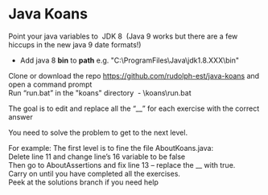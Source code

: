 # Java Koans 

Point your java variables to  JDK 8  (Java 9 works but there are a few hiccups in the new java 9 date formats!)

- Add java 8 **bin** to **path** e.g. "C:\\ProgramFiles\\Java\\jdk1.8.XXX\\bin"

Clone or download the repo <https://github.com/rudolph-est/java-koans> and open a command prompt  
Run “run.bat” in the "koans" directory  - \\koans\\run.bat

The goal is to edit and replace all the “\_\_” for each exercise with the
correct answer

You need to solve the problem to get to the next level.

For example: The first level is to fine the file AboutKoans.java:  
Delete line 11 and change line’s 16 variable to be false  
Then go to AboutAssertions and fix line 13 – replace the \_\_ with true.  
Carry on until you have completed all the exercises.  
Peek at the solutions branch if you need help
